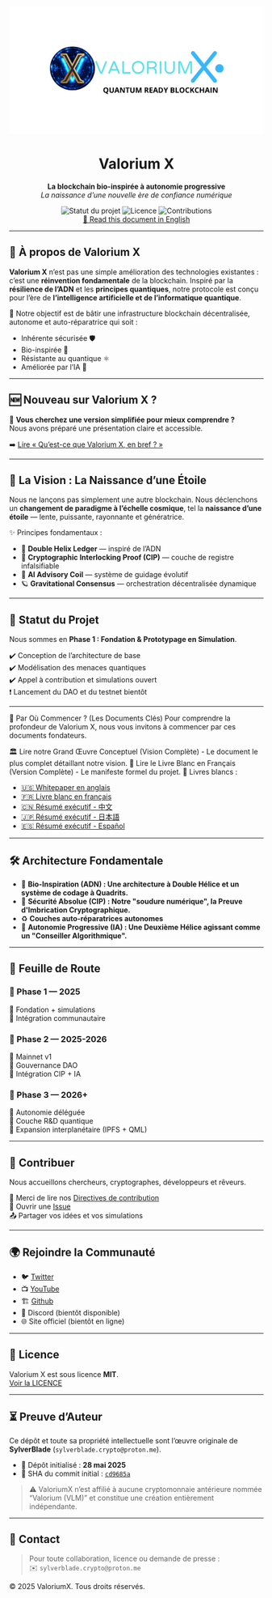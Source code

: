 <p align="center">
  <img src="https://raw.githubusercontent.com/SylverbladeX/ValoriumX/main/pictures/vlrx-logo-min.jpg" alt="Logo Valorium X" width="600"/>
</p>

<h1 align="center">Valorium X</h1>
<p align="center">
  <strong>La blockchain bio-inspirée à autonomie progressive</strong><br />
  <em>La naissance d’une nouvelle ère de confiance numérique</em>
</p>

<p align="center">
  <img src="https://img.shields.io/badge/Status-En%20Développement-blue" alt="Statut du projet">
  <img src="https://img.shields.io/badge/License-MIT-green" alt="Licence">
  <img src="https://img.shields.io/badge/Contributions-Bienvenue-brightgreen" alt="Contributions">
  <br>
  <a href="https://github.com/SylverbladeX/ValoriumX/blob/main/readme.md">📘 Read this document in English</a>
</p>

---

## 🧬 À propos de Valorium X

**Valorium X** n’est pas une simple amélioration des technologies existantes : c’est une **réinvention fondamentale** de la blockchain. Inspiré par la **résilience de l’ADN** et les **principes quantiques**, notre protocole est conçu pour l’ère de **l’intelligence artificielle et de l’informatique quantique**.

🎯 Notre objectif est de bâtir une infrastructure blockchain décentralisée, autonome et auto-réparatrice qui soit :
- Inhérente sécurisée 🛡️  
- Bio-inspirée 🌱  
- Résistante au quantique ⚛️  
- Améliorée par l’IA 🤖

---

## 🆕 Nouveau sur Valorium X ?

📘 **Vous cherchez une version simplifiée pour mieux comprendre ?**  
Nous avons préparé une présentation claire et accessible.

➡️ [Lire « Qu’est-ce que Valorium X, en bref ? »](newbie-fr.md)

---

## 🌟 La Vision : La Naissance d’une Étoile

Nous ne lançons pas simplement une autre blockchain. Nous déclenchons un **changement de paradigme à l’échelle cosmique**, tel la **naissance d’une étoile** — lente, puissante, rayonnante et génératrice.

✨ Principes fondamentaux :
- 🧬 **Double Helix Ledger** — inspiré de l’ADN  
- 🔐 **Cryptographic Interlocking Proof (CIP)** — couche de registre infalsifiable  
- 🧠 **AI Advisory Coil** — système de guidage évolutif  
- 🪐 **Gravitational Consensus** — orchestration décentralisée dynamique

---

## 🚀 Statut du Projet

Nous sommes en **Phase 1 : Fondation & Prototypage en Simulation**.

✔️ Conception de l’architecture de base  
✔️ Modélisation des menaces quantiques  
✔️ Appel à contribution et simulations ouvert  
❗ Lancement du DAO et du testnet bientôt

---

🚀 Par Où Commencer ? (Les Documents Clés)
Pour comprendre la profondeur de Valorium X, nous vous invitons à commencer par ces documents fondateurs.

🏛️ Lire notre Grand Œuvre Conceptuel (Vision Complète) - Le document le plus complet détaillant notre vision.
📖 Lire le Livre Blanc en Français (Version Complète) - Le manifeste formel du projet.
📄 Livres blancs :  
- [🇺🇸 Whitepaper en anglais](https://github.com/SylverbladeX/ValoriumX/blob/main/whitepapers/whitepaper.md)  
- [🇫🇷 Livre blanc en français](https://github.com/SylverbladeX/ValoriumX/blob/main/whitepapers/whitepaper-fr.md)  
- [🇨🇳 Résumé exécutif - 中文](https://github.com/SylverbladeX/ValoriumX/blob/main/whitepapers/whitepaper-ch.md)  
- [🇯🇵 Résumé exécutif - 日本語](https://github.com/SylverbladeX/ValoriumX/blob/main/whitepapers/whitepaper-Ja.md)  
- [🇪🇸 Résumé exécutif - Español](https://github.com/SylverbladeX/ValoriumX/blob/main/whitepapers/whitepaper-es.md)

---

## 🛠️ Architecture Fondamentale

- 🧬 **Bio-Inspiration (ADN) : Une architecture à Double Hélice et un système de codage à Quadrits.** 
- 🔐 **Sécurité Absolue (CIP) : Notre "soudure numérique", la Preuve d'Imbrication Cryptographique.**  
- ♻️ **Couches auto-réparatrices autonomes**  
- 🧠 **Autonomie Progressive (IA) : Une Deuxième Hélice agissant comme un "Conseiller Algorithmique".**

---

## 📅 Feuille de Route

### 📍 Phase 1 — 2025  
🔹 Fondation + simulations   
🔹 Intégration communautaire

### 🚀 Phase 2 — 2025-2026  
🔹 Mainnet v1  
🔹 Gouvernance DAO  
🔹 Intégration CIP + IA

### 🧠 Phase 3 — 2026+  
🔹 Autonomie déléguée  
🔹 Couche R&D quantique  
🔹 Expansion interplanétaire (IPFS + QML)

---

## 🤝 Contribuer

Nous accueillons chercheurs, cryptographes, développeurs et rêveurs.

📝 Merci de lire nos [Directives de contribution](https://github.com/SylverbladeX/ValoriumX/blob/main/CONTRIBUTING.md)  
🐛 Ouvrir une [Issue](https://github.com/SylverbladeX/ValoriumX/issues)  
📤 Partager vos idées et vos simulations

---

## 🌍 Rejoindre la Communauté

- 🐦 [Twitter](https://twitter.com/ValoriumX)  
- 📺 [YouTube](https://youtube.com/ValoriumX)
- 🏗️ [Github](https://github.com/SylverbladeX/ValoriumX)
- 💬 Discord (bientôt disponible)  
- 🌐 Site officiel (bientôt en ligne)

---

## 🔏 Licence

Valorium X est sous licence **MIT**.  
[Voir la LICENCE](https://github.com/SylverbladeX/ValoriumX/blob/main/LICENSE)

---

## ⏳ Preuve d’Auteur

Ce dépôt et toute sa propriété intellectuelle sont l’œuvre originale de **SylverBlade** (`sylverblade.crypto@proton.me`).

- 📅 Dépôt initialisé : **28 mai 2025**  
- 🔗 SHA du commit initial : [`cd9685a`](https://github.com/SylverbladeX/ValoriumX/commit/cd9685a8e3866763ad1e9e36d442155e7d55abaa)

> ⚠️ ValoriumX n’est affilié à aucune cryptomonnaie antérieure nommée “Valorium (VLM)” et constitue une création entièrement indépendante.

<!-- Timestamp (ISO 8601): 2025-05-28T23:31:32-04:00 -->

---

## 📩 Contact

> Pour toute collaboration, licence ou demande de presse :  
> ✉️ `sylverblade.crypto@proton.me`

© 2025 ValoriumX. Tous droits réservés.
